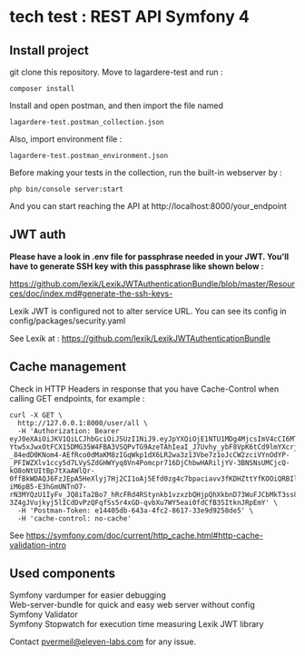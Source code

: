 # tech test : REST API Symfony 4

## Install project

git clone this repository.
Move to lagardere-test and run :
```
composer install
```
Install and open postman, and then import the file named
```
lagardere-test.postman_collection.json
```
Also, import environment file :
```
lagardere-test.postman_environment.json
```

Before making your tests in the collection, run the built-in webserver by :
```
php bin/console server:start
```
And you can start reaching the API at
http://localhost:8000/your_endpoint

## JWT auth

**Please have a look in .env file for passphrase needed in your JWT. You'll have to generate SSH key with this passphrase like shown below :**

https://github.com/lexik/LexikJWTAuthenticationBundle/blob/master/Resources/doc/index.md#generate-the-ssh-keys-

Lexik JWT is configured not to alter service URL. You can see its config in config/packages/security.yaml

See Lexik at :
https://github.com/lexik/LexikJWTAuthenticationBundle

## Cache management

Check in HTTP Headers in response that you have Cache-Control when calling GET endpoints, for example :
```
curl -X GET \
  http://127.0.0.1:8000/user/all \
  -H 'Authorization: Bearer eyJ0eXAiOiJKV1QiLCJhbGciOiJSUzI1NiJ9.eyJpYXQiOjE1NTU1MDg4MjcsImV4cCI6MTU1NTUxMjQyNywicm9sZXMiOlsiUk9MRV9VU0VSIl0sInVzZXJuYW1lIjoidXNlciJ9.t9TAWkN-Ytw5xJwxOtFCX15DMG35W4FBA3VSQPvTG9AzeTAhIeaI_J7Uvhy_ybF8VpK6tCd9lmYXcrj9YSXyVIHdeavEKLFny828xyLLRvXJar0MJ9hQkK_hy51jmGVBtzU7YxFeOE5XJCb_oOkO9gXX_Y5oSOh02emaz2YhsR1LM_kv1W0NL9xtk7CGAAtLyP1io8MGUm1C6IeUFM6CPafK3Jsahnduc-_84edD0KNom4-AEfRco0dMaKM8zIGqWkp1dX6LR2wa3z13Vbe7z1oJcCW2zciVYnOdYP-_PFIWZXlv1ccy5d7LVySZdGHWYyq8Vn4Pomcpr716DjChbwHARiljYV-3BNSNsUMCjcQ-kO8oNtUItBp7tXaAWlQr-0ffBkWDAQJ6FzJEpA5HeXlyj7Hj2CI1oAj5Efd0zg4c7bpaciavv3fKDHZttYfKOOiQRBIlNl0iEb56OORryos1AuetZ3ALGKGEA5uufcZAI-iM6pB5-E3hGmUNTnO7-rN3MYQzU1IyFv_JQ8iTa2Bo7_hRcFRd4RStynkb1vzxzbQHjpQhXkbnD73WuFJCbMkT3ss8IEzGpqzGRQa_Eau5jxnklrS2wR3yTHYMerF-3Z4gJVujkyj5lICdDvPzQFqfSs5r4xGD-qvbXu7WY5eai0fdCfB3SItknJRpEmY' \
  -H 'Postman-Token: e14405db-643a-4fc2-8617-33e9d9258de5' \
  -H 'cache-control: no-cache'
```
See https://symfony.com/doc/current/http_cache.html#http-cache-validation-intro

## Used components

Symfony vardumper for easier debugging<br/>
Web-server-bundle for quick and easy web server without config<br/>
Symfony Validator<br/>
Symfony Stopwatch for execution time measuring
Lexik JWT library<br/>

Contact pvermeil@eleven-labs.com for any issue.